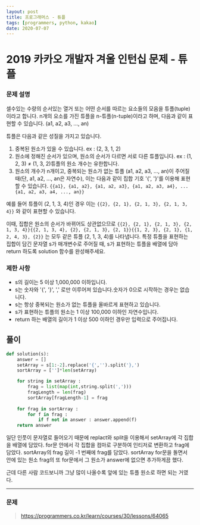 ```yaml
---
layout: post
title: 프로그래머스 - 튜플
tags: [programmers, python, kakao]
date: 2020-07-07
---
```


# 2019 카카오 개발자 겨울 인턴십 문제 - 튜플

### 문제 설명

셀수있는 수량의 순서있는 열거 또는 어떤 순서를 따르는 요소들의 모음을 튜플(tuple)이라고 합니다. 
n개의 요소를 가진 튜플을 n-튜플(n-tuple)이라고 하며, 다음과 같이 표현할 수 있습니다. (a1, a2, a3, ..., an)

튜플은 다음과 같은 성질을 가지고 있습니다.

1. 중복된 원소가 있을 수 있습니다. ex : (2, 3, 1, 2)
2. 원소에 정해진 순서가 있으며, 원소의 순서가 다르면 서로 다른 튜플입니다.
ex : (1, 2, 3) ≠ (1, 3, 2)튜플의 원소 개수는 유한합니다.
3. 원소의 개수가 n개이고, 중복되는 원소가 없는 튜플 (a1, a2, a3, ..., an)이 주어질 때(단, a1, a2, ..., an은 자연수), 이는 다음과 같이 집합 기호 '{', '}'를 이용해 표현할 수 있습니다. `{{a1}, {a1, a2}, {a1, a2, a3}, {a1, a2, a3, a4}, ... {a1, a2, a3, a4, ..., an}}`

예를 들어 튜플이 (2, 1, 3, 4)인 경우 이는 `{{2}, {2, 1}, {2, 1, 3}, {2, 1, 3, 4}}` 와 같이 표현할 수 있습니다.

이때, 집합은 원소의 순서가 바뀌어도 상관없으므로 `{{2}, {2, 1}, {2, 1, 3}, {2, 1, 3, 4}}{{2, 1, 3, 4}, {2}, {2, 1, 3}, {2, 1}}{{1, 2, 3}, {2, 1}, {1, 2, 4, 3}, {2}}` 는 모두 같은 튜플 (2, 1, 3, 4)를 나타냅니다. 특정 튜플을 표현하는 집합이 담긴 문자열 s가 매개변수로 주어질 때, s가 표현하는 튜플을 배열에 담아 return 하도록 solution 함수를 완성해주세요.

### 제한 사항

- s의 길이는 5 이상 1,000,000 이하입니다.
- s는 숫자와 '{', '}', ',' 로만 이루어져 있습니다.숫자가 0으로 시작하는 경우는 없습니다.
- s는 항상 중복되는 원소가 없는 튜플을 올바르게 표현하고 있습니다.
- s가 표현하는 튜플의 원소는 1 이상 100,000 이하인 자연수입니다.
- return 하는 배열의 길이가 1 이상 500 이하인 경우만 입력으로 주어집니다.
 
## 풀이

```python
def solution(s):
    answer = []
    setArray = s[1:-2].replace('{','').split('},')
    sortArray = ['']*len(setArray)

    for string in setArray :
        frag = list(map(int,string.split(',')))
        fragLength = len(frag)
        sortArray[fragLength-1] = frag
    
    for frag in sortArray :
        for f in frag :
            if f not in answer : answer.append(f)
    return answer
```

일단 인풋이 문자열로 들어오기 때문에 replact와 split을 이용해서 setArray에 각 집합을 배열에 담았다.
for문 안에서 각 집합을 컴마로 구분하여 인티저로 변환하고 frag에 담았다.
sortArray의 frag 길이 -1 번째에 frag를 담았다.
sortArray for문을 돌면서 안에 있는 원소 frag의 또 for문에서 그 원소가 answer에 없으면 추가하게끔 했다.

근데 다른 사람 코드보니까 그냥 많이 나올수록 앞에 있는 튜플 원소로 하면 되는 거였다.

---

### 문제

> https://programmers.co.kr/learn/courses/30/lessons/64065